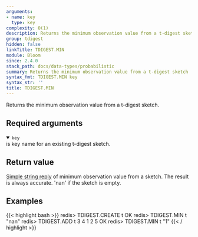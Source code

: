 ```yaml
---
arguments:
- name: key
  type: key
complexity: O(1)
description: Returns the minimum observation value from a t-digest sketch
group: tdigest
hidden: false
linkTitle: TDIGEST.MIN
module: Bloom
since: 2.4.0
stack_path: docs/data-types/probabilistic
summary: Returns the minimum observation value from a t-digest sketch
syntax_fmt: TDIGEST.MIN key
syntax_str: ''
title: TDIGEST.MIN
---
```

Returns the minimum observation value from a t-digest sketch.

## Required arguments
<details open><summary><code>key</code></summary>
is key name for an existing t-digest sketch.
</details>

## Return value

[Simple string reply](/docs/reference/protocol-spec#simple-strings) of minimum observation value from a sketch. The result is always accurate. 'nan' if the sketch is empty.

## Examples

{{< highlight bash >}}
redis> TDIGEST.CREATE t
OK
redis> TDIGEST.MIN t
"nan"
redis> TDIGEST.ADD t 3 4 1 2 5
OK
redis> TDIGEST.MIN t
"1"
{{< / highlight >}}
